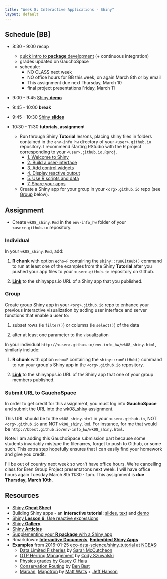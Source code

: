 ```yaml
---
title: "Week 8: Interactive Applications - Shiny"
layout: default
---
```


## Schedule [BB]

- 8:30 - 9:00 recap

  - [quick intro to **package** development](../wk07_package.html) (+ continuous integration)
  - grades updated on GauchoSpace
  - schedule:
    - NO CLASS next week
    - NO office hours for BB this week, on again March 8th or by email
    - This assignment due next Thursday, March 10
    - final project presentations Friday, March 11
  
- 9:00 - 9:45 [Shiny **demo**](https://bdbest.shinyapps.io/shiny_demo)

- 9:45 - 10:00 **break**

- 9:45 - 10:30 [Shiny **slides**](./wk08_shiny/shiny_lec.pdf)
  
- 10:30 - 11:30 **tutorials, assignment**
  - Run through Shiny **Tutorial** lessons, placing shiny files in folders contained in the `env-info_hw` directory of your `<user>.github.io` repository. I recommend starting RStudio with the R project corresponding to your `<user>.github.io.Rproj`.
    - [1. Welcome to Shiny](http://shiny.rstudio.com/tutorial/lesson1/)
    - [2. Build a user-interface](http://shiny.rstudio.com/tutorial/lesson2/)
    - [3. Add control widgets](http://shiny.rstudio.com/tutorial/lesson3/)
    - [4. Display reactive output](http://shiny.rstudio.com/tutorial/lesson4/)
    - [5. Use R scripts and data](http://shiny.rstudio.com/tutorial/lesson5/)
    - [7. Share your apps](http://shiny.rstudio.com/tutorial/lesson7/)
  - Create a Shiny app for your group in your `<org>.github.io` repo (see [Group](#group) below).

## Assignment

- Create `wk08_shiny.Rmd` in the `env-info_hw` folder of your `<user>.github.io` repository. 

### Individual

In your `wk08_shiny.Rmd`, add:

1. **R chunk** with option `echo=F` containing the `shiny::runGitHub()` command to run at least one of the examples from the Shiny **Tutorial** after you pushed your app files to your `<user>.github.io` repository on Github.

1. [**Link**](http://rmarkdown.rstudio.com/authoring_basics.html#links) to the shinyapps.io URL of a Shiny app that you published.

### Group

Create group Shiny app in your `<org>.github.io` repo to enhance your previous interactive visualization by adding user interface and server functions that enable a user to:

1. subset rows (ie `filter()`) or columns (ie `select()`) of the data

1. alter at least one parameter to the visualization

In your individual `http://<user>.github.io/env-info_hw/wk08_shiny.html`, similarly include:

1. **R chunk** with option `echo=F` containing the `shiny::runGitHub()` command to run your group's Shiny app in the `<org>.github.io` repository.

1. [**Link**](http://rmarkdown.rstudio.com/authoring_basics.html#links) to the shinyapps.io URL of the Shiny app that one of your group members published.


### Submit URL to GauchoSpace

In order to get credit for this assignment, you must log into **GauchoSpace** and submit the URL into the [wk08_shiny](https://gauchospace.ucsb.edu/courses/mod/assign/view.php?id=532540) assignment.

This URL should be to the `wk08_shiny.html` in your `<user>.github.io`, NOT `<org>.github.io` and NOT `wk08_shiny.Rmd`. For instance, for me that would be `http://bbest.github.io/env-info_hw/wk08_shiny.html`.

Note: I am adding this GauchoSpace submission part because some students invariably mistype the filenames, forget to push to Github, or some such. This extra step hopefully ensures that I can easily find your homework and give you credit.

I'll be out of country next week so won't have office hours. We're cancelling class for Bren Group Project presentations next week. I will have office hours again Tuesday March 8th 11:30 - 1pm. This assignment is **due Thursday, March 10th**.

## Resources
- [Shiny **Cheat Sheet**](../refs/cheatsheets/shiny-cheatsheet.pdf)
- Building Shiny apps - an **interactive tutorial**: [slides](https://docs.google.com/presentation/d/1dXhqqsD7dPOOdcC5Y7RW--dEU7UfU52qlb0YD3kKeLw/edit#slide=id.gd565d6fc7_2_69),  [text](http://deanattali.com/blog/building-shiny-apps-tutorial/) and [demo](http://daattali.com/shiny/bcl)
- [Shiny **Lesson 6**. Use reactive expressions](http://shiny.rstudio.com/tutorial/lesson6/)
- [Shiny **Gallery**](http://shiny.rstudio.com/gallery/)
- [Shiny **Articles**](http://shiny.rstudio.com/articles/)
- [Supplementing your **R package** with a Shiny app](http://deanattali.com/2015/04/21/r-package-shiny-app/)
- Rmarkdown: [**Interactive Documents**](http://rmarkdown.rstudio.com/authoring_shiny.html), [**Embedded Shiny Apps**](http://rmarkdown.rstudio.com/authoring_embedded_shiny.html)
- **Examples** from 2016-01-25 [eco-data-science/shiny_tutorial](https://github.com/eco-data-science/shiny_tutorial) at [NCEAS](https://www.nceas.ucsb.edu/):
  - [Data Limited Fisheries](http://cosima.nceas.ucsb.edu/monitoring) by [Sarah McCutcheon](https://github.com/smccutcheon)
  - [OTP Herring Management](https://szuwalski.shinyapps.io/ForageFishMSE/) by [Cody Szuwalski](https://github.com/szuwalski)
  - [Physics grades](https://oharascience.shinyapps.io/shinyFCI/) by [Casey O'Hara](https://github.com/oharac)
  - [Conservation Routing](http://shiny.env.duke.edu/bbest/consmap/) by [Ben Best](https://github.com/bbest)
  - [Marxan](http://marxan.net/shinyapps.html), [Mapotron](http://marxan.net/rshiny/GIS/mapotron206/) by [Matt Watts](https://github.com/mattwatts) + [Jeff Hanson](https://github.com/paleo13)
